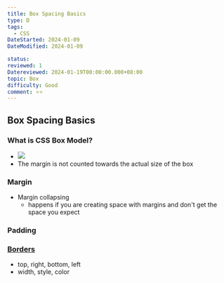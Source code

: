 ```yaml
---
title: Box Spacing Basics
type: D
tags:
  - CSS
DateStarted: 2024-01-09
DateModified: 2024-01-09

status:
reviewed: 1
Datereviewed: 2024-01-19T00:00:00.000+08:00
topic: Box
difficulty: Good
comment: ⭐⭐
---
```


## Box Spacing Basics

### What is CSS Box Model?

- ![](<https://cdn.jsdelivr.net/gh/jenniferwonder/bimg/web-design/CSS-Box-Model-(盒模型)-Parts-of-Box-Model.png>)
- The margin is not counted towards the actual size of the box

### Margin

- Margin collapsing
  - happens if you are creating space with margins and don't get the space you expect

### Padding

### [Borders](Borders.md)

- top, right, bottom, left
- width, style, color
